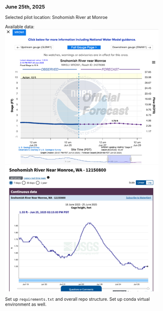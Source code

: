 [//]: # (This file will document the key concepts I'm learning, the data sources I find, questions that arise, and daily progress notes)

### June 25th, 2025
Selected pilot location: Snohomish River at Monroe

Available data: 
![Pilot location gauge info](images/gauge_mrow1.png)
![Gauge height, feet info](images/detailed_gauge_info_mrow1.png)

Set up `requirements.txt` and overall repo structure.
Set up conda virtual environment as well.
